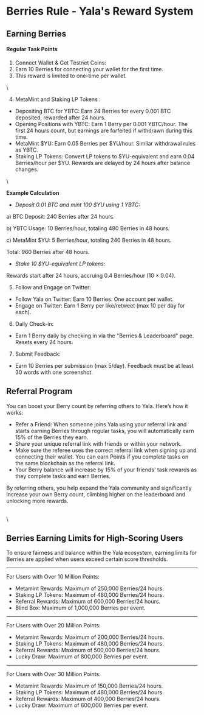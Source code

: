 # Berries Rule - Yala's Reward System

## Earning Berries

#### Regular Task Points

1. Connect Wallet & Get Testnet Coins:
2. Earn 10 Berries for connecting your wallet for the first time.
3. This reward is limited to one-time per wallet.

\


4. MetaMint and Staking LP Tokens :

* Depositing BTC for YBTC: Earn 24 Berries for every 0.001 BTC deposited, rewarded after 24 hours.
* Opening Positions with YBTC: Earn 1 Berry per 0.001 YBTC/hour. The first 24 hours count, but earnings are forfeited if withdrawn during this time.
* MetaMint $YU: Earn 0.05 Berries per $YU/hour. Similar withdrawal rules as YBTC.
* Staking LP Tokens: Convert LP tokens to $YU-equivalent and earn 0.04 Berries/hour per $YU. Rewards are delayed by 24 hours after balance changes.

\


**Example Calculation**

* _Deposit 0.01 BTC and mint 100 $YU using 1 YBTC:_

a) BTC Deposit: 240 Berries after 24 hours.

b) YBTC Usage: 10 Berries/hour, totaling 480 Berries in 48 hours.

c) MetaMint $YU: 5 Berries/hour, totaling 240 Berries in 48 hours.

Total: 960 Berries after 48 hours.

* _Stake 10 $YU-equivalent LP tokens:_&#x20;

Rewards start after 24 hours, accruing 0.4 Berries/hour (10 × 0.04).



5. Follow and Engage on Twitter:

* Follow Yala on Twitter: Earn 10 Berries. One account per wallet.
* Engage on Twitter: Earn 1 Berry per like/retweet (max 10 per day for each).



6. Daily Check-in:

* Earn 1 Berry daily by checking in via the "Berries & Leaderboard" page. Resets every 24 hours.



7. Submit Feedback:

* Earn 10 Berries per submission (max 5/day). Feedback must be at least 30 words with one screenshot.



## Referral Program

You can boost your Berry count by referring others to Yala. Here’s how it works:

* Refer a Friend: When someone joins Yala using your referral link and starts earning Berries through regular tasks, you will automatically earn 15% of the Berries they earn.
* Share your unique referral link with friends or within your network.
* Make sure the referee uses the correct referral link when signing up and connecting their wallet. You can earn Points if you complete tasks on the same blockchain as the referral link.
* Your Berry balance will increase by 15% of your friends' task rewards as they complete tasks and earn Berries.

By referring others, you help expand the Yala community and significantly increase your own Berry count, climbing higher on the leaderboard and unlocking more rewards.

\
\


## Berries Earning Limits for High-Scoring Users

To ensure fairness and balance within the Yala ecosystem, earning limits for Berries are applied when users exceed certain score thresholds.

***

For Users with Over 10 Million Points:

* Metamint Rewards: Maximum of 250,000 Berries/24 hours.
* Staking LP Tokens: Maximum of 480,000 Berries/24 hours.
* Referral Rewards: Maximum of 600,000 Berries/24 hours.
* Blind Box: Maximum of 1,000,000 Berries per event.

***

For Users with Over 20 Million Points:

* Metamint Rewards: Maximum of 200,000 Berries/24 hours.
* Staking LP Tokens: Maximum of 480,000 Berries/24 hours.
* Referral Rewards: Maximum of 500,000 Berries/24 hours.
* Lucky Draw: Maximum of 800,000 Berries per event.

***

For Users with Over 30 Million Points:

* Metamint Rewards: Maximum of 150,000 Berries/24 hours.
* Staking LP Tokens: Maximum of 480,000 Berries/24 hours.
* Referral Rewards: Maximum of 400,000 Berries/24 hours.
* Lucky Draw: Maximum of 600,000 Berries per event.
